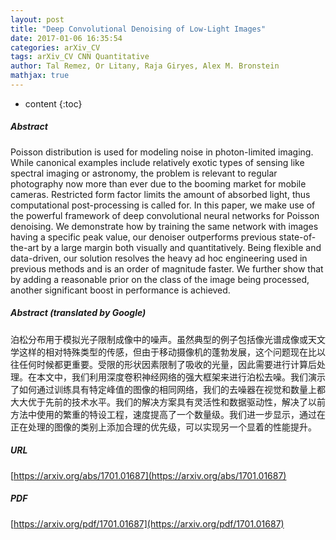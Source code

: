 ```yaml
---
layout: post
title: "Deep Convolutional Denoising of Low-Light Images"
date: 2017-01-06 16:35:54
categories: arXiv_CV
tags: arXiv_CV CNN Quantitative
author: Tal Remez, Or Litany, Raja Giryes, Alex M. Bronstein
mathjax: true
---
```


* content
{:toc}

##### Abstract
Poisson distribution is used for modeling noise in photon-limited imaging. While canonical examples include relatively exotic types of sensing like spectral imaging or astronomy, the problem is relevant to regular photography now more than ever due to the booming market for mobile cameras. Restricted form factor limits the amount of absorbed light, thus computational post-processing is called for. In this paper, we make use of the powerful framework of deep convolutional neural networks for Poisson denoising. We demonstrate how by training the same network with images having a specific peak value, our denoiser outperforms previous state-of-the-art by a large margin both visually and quantitatively. Being flexible and data-driven, our solution resolves the heavy ad hoc engineering used in previous methods and is an order of magnitude faster. We further show that by adding a reasonable prior on the class of the image being processed, another significant boost in performance is achieved.

##### Abstract (translated by Google)
泊松分布用于模拟光子限制成像中的噪声。虽然典型的例子包括像光谱成像或天文学这样的相对特殊类型的传感，但由于移动摄像机的蓬勃发展，这个问题现在比以往任何时候都更重要。受限的形状因素限制了吸收的光量，因此需要进行计算后处理。在本文中，我们利用深度卷积神经网络的强大框架来进行泊松去噪。我们演示了如何通过训练具有特定峰值的图像的相同网络，我们的去噪器在视觉和数量上都大大优于先前的技术水平。我们的解决方案具有灵活性和数据驱动性，解决了以前方法中使用的繁重的特设工程，速度提高了一个数量级。我们进一步显示，通过在正在处理的图像的类别上添加合理的优先级，可以实现另一个显着的性能提升。

##### URL
[https://arxiv.org/abs/1701.01687](https://arxiv.org/abs/1701.01687)

##### PDF
[https://arxiv.org/pdf/1701.01687](https://arxiv.org/pdf/1701.01687)

